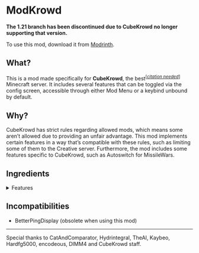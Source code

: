 # ModKrowd

**The 1.21 branch has been discontinued due to CubeKrowd no longer supporting that version.**

To use this mod, download it from [Modrinth](https://modrinth.com/mod/modkrowd).

## What?

This is a mod made specifically for **CubeKrowd**, the best<sup>[*[citation needed](https://cubekrowd.net/)*]</sup> Minecraft server. It includes several features that can be toggled via the config screen, accessible through either Mod Menu or a keybind unbound by default.

## Why?

CubeKrowd has strict rules regarding allowed mods, which means some aren’t allowed due to providing an unfair advantage. This mod implements certain features in a way that’s compatible with these rules, such as limiting some of them to the Creative server. Furthermore, the mod includes some features specific to CubeKrowd, such as Autoswitch for MissileWars.

## Ingredients

<details>
<summary>Features</summary>

### Appearance

- Devoid
- Tab Hats
- Ping Display
- Slim Armor
- Dinnerbone/Grumm
- deadmau5
- Own Nametag
- All Nametags
- No Nametags
- Hide Players

### Chat

- Dejoin
- Separate Chat History
- Click to Respond
- You’ve Got Mail
- Message Preview

### Creative

- Uninvisibility
- Tangible Barriers
- Tangible Structure Voids
- Tangible Lights
- Tangible Moving Pistons
- Tangible End Portals

### MissileWars

- Autoswitch
- Respectate

### Theme

- High Contrast
- Cherry Lite
- Cherry

</details>

## Incompatibilities

- BetterPingDisplay (obsolete when using this mod)

<hr/>

Special thanks to CatAndComparator, Hydrintegral, TheAI, Kaybeo, Hardfg5000, encodeous, DIMM4 and CubeKrowd staff.